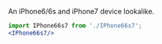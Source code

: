 An iPhone6/6s and iPhone7 device lookalike.

``` jsx
import IPhone66s7 from './IPhone66s7';
<IPhone66s7/>
```